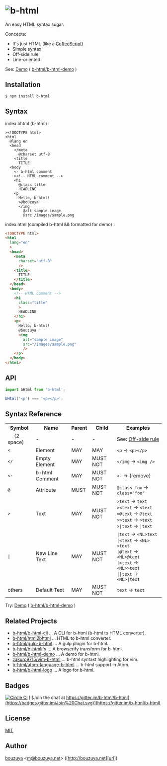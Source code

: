 # ![b-html](https://cloud.githubusercontent.com/assets/1221346/9085449/cab43882-3bb7-11e5-825e-f7db99cadfb8.png)

An easy HTML syntax sugar.

Concepts:

- It's just HTML (like a [CoffeeScript](http://coffeescript.org))
- Simple syntax
- Off-side rule
- Line-oriented

See: [Demo](http://b-html.github.io/b-html-demo/) ( [b-html/b-html-demo](https://github.com/b-html/b-html-demo/) )

## Installation

```
$ npm install b-html
```

## Syntax

index.bhtml (b-html) :

```b-html
><!DOCTYPE html>
<html
  @lang en
  <head
    </meta
      @charset utf-8
    <title
      TITLE
  <body
    <- b-html comment
    ><!-- HTML comment -->
    <h1
      @class title
      HEADLINE
    <p
      Hello, b-html!
      >@bouzuya
      </img
        @alt sample image
        @src /images/sample.png
```

index.html (compiled b-html && formatted for demo) :

```html
<!DOCTYPE html>
<html
  lang="en"
  >
  <head>
    <meta
      charset="utf-8"
      />
    <title>
      TITLE
    </title>
  </head>
  <body>
    <!-- HTML comment -->
    <h1
      class="title"
      >
      HEADLINE
    </h1>
    <p>
      Hello, b-html!
      @bouzuya
      <img
        alt="sample image"
        src="/images/sample.png"
        />
    </p>
  </body>
</html>
```

## API

```javascript
import bHtml from 'b-html';

bHtml('<p') === '<p></p>';
```

## Syntax Reference

<table>
    <tr>
      <th>Symbol</th>
      <th>Name</th>
      <th>Parent</th>
      <th>Child</th>
      <th>Examples</th>
    </tr>
    <tr>
      <td><code>  </code> (2 space)</td>
      <td>-</td>
      <td>-</td>
      <td>-</td>
      <td>See: <a href="https://en.wikipedia.org/wiki/Off-side_rule">Off-side rule</a></td>
    </tr>
    <tr>
      <td><code>&lt;</code></td>
      <td>Element</td>
      <td>MAY</td>
      <td>MAY</td>
      <td><code>&lt;p</code> -> <code>&lt;p&gt;&lt;/p&gt;</code></td>
    </tr>
    <tr>
      <td><code>&lt;/</code></td>
      <td>Empty Element</td>
      <td>MAY</td>
      <td>MUST NOT</td>
      <td><code>&lt;/img</code> -> <code>&lt;img /&gt;</code></td>
    </tr>
    <tr>
      <td><code>&lt;-</code></td>
      <td>b-html Comment</td>
      <td>MAY</td>
      <td>MUST NOT</td>
      <td><code>&lt;-</code> -> (remove)</td>
    </tr>
    <tr>
      <td><code>@</code></td>
      <td>Attribute</td>
      <td>MUST</td>
      <td>MUST NOT</td>
      <td><code>@class foo</code> -> <code>class="foo"</code></td>
    </tr>
    <tr>
      <td><code>&gt;</code></td>
      <td>Text</td>
      <td>MAY</td>
      <td>MUST NOT</td>
      <td>
        <code>&gt;text</code> -> <code>text</code><br />
        <code>&gt;&lt;text</code> -> <code>&lt;text</code><br />
        <code>&gt;@text</code> -> <code>@text</code><br />
        <code>&gt;&gt;text</code> -> <code>&gt;text</code><br />
        <code>&gt;|text</code> -> <code>|text</code>
      </td>
    </tr>
    <tr>
      <td><code>|</code></td>
      <td>New Line Text</td>
      <td>MAY</td>
      <td>MUST NOT</td>
      <td>
        <code>|text</code> -> <code>&lt;NL&gt;text</code><br />
        <code>|&lt;text</code> -> <code>&lt;NL&gt;&lt;text</code><br />
        <code>|@text</code> -> <code>&lt;NL&gt;@text</code><br />
        <code>|&gt;text</code> -> <code>&lt;NL&gt;&gt;text</code><br />
        <code>||text</code> -> <code>&lt;NL&gt;|text</code>
      </td>
    </tr>
    <tr>
      <td>others</td>
      <td>Default Text</td>
      <td>MAY</td>
      <td>MUST NOT</td>
      <td><code>text</code> -> <code>text</code></td>
    </tr>
</table>

Try: [Demo](http://b-html.github.io/b-html-demo/) ( [b-html/b-html-demo](https://github.com/b-html/b-html-demo/) )

## Related Projects

- [b-html/b-html-cli](https://github.com/b-html/b-html-cli) ... A CLI for b-html (b-html to HTML converter).
- [b-html/html2bhtml](https://github.com/b-html/html2bhtml) ... HTML to b-html converter.
- [b-html/gulp-b-html](https://github.com/b-html/gulp-b-html) ... A gulp plugin for b-html.
- [b-html/b-htmlify](https://github.com/b-html/b-htmlify) ... A browserify transform for b-html.
- [b-html/b-html-demo](https://github.com/b-html/b-html-demo) ... A demo for b-html.
- [zakuro9715/vim-b-html](https://github.com/zakuro9715/vim-b-html) ... b-html syntaxt highlighting for vim.
- [b-html/atom-language-b-html](https://github.com/b-html/atom-language-b-html) ... b-html support in Atom.
- [b-html/b-html-logo](https://github.com/b-html/b-html-logo) ... A logo for b-html.

## Badges

[![Circle CI](https://circleci.com/gh/b-html/b-html.svg?style=svg)](https://circleci.com/gh/b-html/b-html)
[![Join the chat at https://gitter.im/b-html/b-html](https://badges.gitter.im/Join%20Chat.svg)](https://gitter.im/b-html/b-html)

## License

[MIT](LICENSE)

## Author

[bouzuya][user] &lt;[m@bouzuya.net][email]&gt; ([http://bouzuya.net][url])

[user]: https://github.com/bouzuya
[email]: mailto:m@bouzuya.net
[url]: http://bouzuya.net
